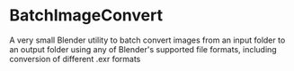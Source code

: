 # BatchImageConvert
A very small Blender utility to batch convert images from an input folder to an output folder using any of Blender's supported file formats, including conversion of different .exr formats
